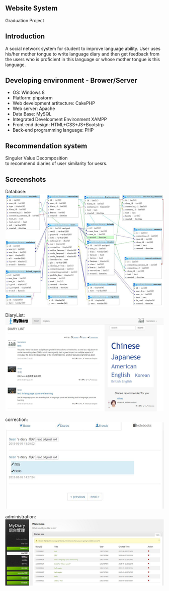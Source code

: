 ## <My Diary> Website System
Graduation Project
## Introduction
A social network system for student to improve language ability. User uses his/her mother tongue to write language diary and then get 
feedback from the users who is proficient in this language or whose mother tongue is this language.
## Developing environment - Brower/Server
* OS: Windows 8
* Platform: phpstorm
* Web development artitecture: CakePHP
* Web server: Apache
* Data Base: MySQL
* Integrated Development Environment XAMPP
* Front-end design: HTML+CSS+JS+Bootstrp
* Back-end programming language: PHP
## Recommendation system
Singuler Value Decomposition<br/>
to recommend diaries of user similarity for uesrs.
## Screenshots
Database: 
![alt text](https://github.com/namidairo777/mydiary/blob/master/git_img/database.png)


DiaryList: 
![alt text](https://github.com/namidairo777/mydiary/blob/master/git_img/DiaryList.png)

correction: 
![alt text](https://github.com/namidairo777/mydiary/blob/master/git_img/correction.png)

administration: 
![alt text](https://github.com/namidairo777/mydiary/blob/master/git_img/admin.png)
